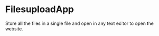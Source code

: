 # FilesuploadApp
Store all the files in a single file and open in any text editor to open the website.
